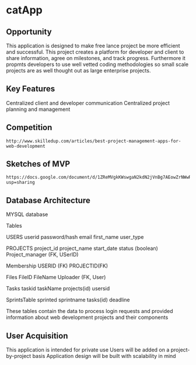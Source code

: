# catApp

## Opportunity

This application is designed to make free lance project be more efficient and successful. This project creates a platform for developer and client to share information, agree on milestones, and track progress. Furthermore it propmts developers to use well vetted coding methodologies so small scale projects are as well thought out as large enterprise projects.

## Key Features
  Centralized client and developer communication
  Centralized project planning and management
  
## Competition
    http://www.skilledup.com/articles/best-project-management-apps-for-web-development
    
## Sketches of MVP
    https://docs.google.com/document/d/1ZReMVgkKWswgaN2kdN2jVnBg7AEowZrNWwRcCj_kSvw/edit?usp=sharing
    
## Database Architecture
  
MYSQL database
  
Tables
 
USERS
	userid
	password/hash
	email
	first_name
	user_type
 
 
PROJECTS
	project_id
	project_name
	start_date
	status (boolean)
	Project_manager (FK, USerID)
	
 
Membership
	USERID (FK)
	PROJECTID(FK)
 
Files
	FileID
	FileName
	Uploader (FK, User)
 
Tasks
	taskid
	taskName
	projects(id)
	usersid
 
SprintsTable
	sprinted
	sprintname
	tasks(id)
	deadline
 
    
 These tables contain the data to process login requests and provided information about web development projects and their 
  components



## User Acquisition

 This application is intended for private use
 Users will be added on a project-by-project basis
 Application design will be built with scalability in mind
